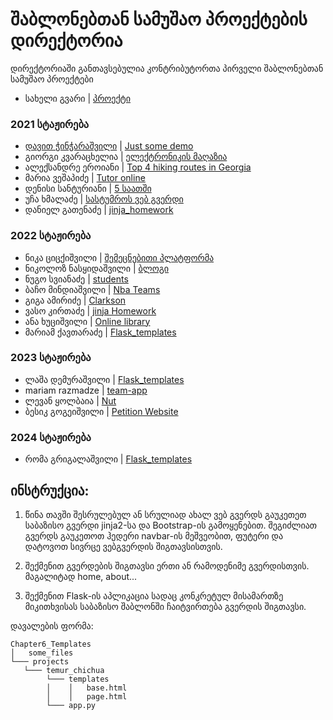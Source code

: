 # შაბლონებთან სამუშაო პროექტების დირექტორია

დირექტორიაში განთავსებულია კონტრიბუტორთა პირველი შაბლონებთან სამუშაო პროექტები

- სახელი გვარი | [პროექტი](/მისამართი)

### 2021 სტაჟირება

- [დავით ჭინჭარაშვილი](https://github.com/davidunilab) | [Just some demo](https://github.com/davidunilab/UnilabPythonInternship/tree/master/Chapter5_Flask_Templates/Projects/David_chincharashvili)
- გიორგი კვარაცხელია | [ელექტრონიკის მაღაზია](/Chapter5_Flask_Templates/Projects/Giorgi_Kvaratskhelia)
- ალექსანდრე ეროიანი | [Top 4 hiking routes in Georgia](/Chapter5_Flask_Templates/Projects/Alexander_Eroyan/)
- მარია ვეშაპიძე | [Tutor online](/Chapter5_Flask_Templates/Projects/maria_veshapidze/app.py)
- დენისი სანტურიანი | [5 საათში](/Chapter5_Flask_Templates/Projects/denis_santuryan/)
- უჩა ხმალაძე | [სასტუმროს ვებ გვერდი](/Chapter5_Flask_Templates/Projects/ucha_khmaladze)
- დანიელ გათენაძე | [jinja_homework](/Chapter5_Flask_Templates/Projects/daniel_gatenadze)

### 2022 სტაჟირება

- ნიკა ციცქიშვილი | [შემეცნებითი პლატფორმა](//Chapter5_Flask_Templates/Projects/nika_tsitskishvili)
- ნიკოლოზ ნასყიდაშვილი | [ბლოგი](/Chapter5_Flask_Templates/Projects/Nikoloz_Naskidashvili)
- ნუგო სვიანაძე | [students](/Chapter5_Flask_Templates/Projects/Nugo_svianadze)
- ბაჩო მინდიაშვილი | [Nba Teams](/Chapter5_Flask_Templates/Projects/bacho_mindiashvili/nba_flask)
- გიგა ამირიძე | [Clarkson](/Chapter5_Flask_Templates/Projects/giga_amiridze/)
- ვასო კირთაძე | [jinja Homework](https://htmlpreview.github.io/?https://github.com/VasoKirtadze/UnilabPythonInternship/blob/master/Chapter5_Flask_Templates/Projects/Vaso_Kirtadze/templates/index.html)
- ანა ხუციშვილი | [Online library](/Chapter5_Flask_Templates/Projects/ana_khutsishvili)
- მარიამ ქავთარაძე | [Flask_templates](/Chapter5_Flask_Templates/Projects/mariam_kavtaradze/hw_Flask_Templates)

### 2023 სტაჟირება

- ლაშა დემურაშვილი | [Flask_templates](/Chapter5_Flask_Templates/Projects/Lasha_Demurashvili)
- mariam razmadze | [team-app](/Chapter5_Flask_Templates/Projects/mariam_razmadze)
- ლევან ყოლბაია | [Nut](Chapter5_Flask_Templates/Projects/Levan_Kolbaia)
- ბესიკ გოგეიშვილი | [Petition Website](Chapter05_Flask_Templates/Projects/2023/Besik_Gogeishvili)

### 2024 სტაჟირება

- რომა გრიგალაშვილი | [Flask_templates](/Chapter05_Flask_Templates/Projects/2024/roma_grigalashvili/)

## ინსტრუქცია:

1. წინა თავში შესრულებულ ან სრულიად ახალ ვებ გვერდს გაუკეთეთ საბაზისო გვერდი jinja2-სა და Bootstrap-ის გამოყენებით.
   შეგიძლიათ გვერდს გაუკეთოთ ჰედერი navbar-ის მეშვეობით, ფუტერი და დატოვოთ სივრცე ვებგვერდის შიგთავსისთვის.

2. შექმენით გვერდების შიგთავსი ერთი ან რამოდენიმე გვერდისთვის. მაგალიტად home, about...

3. შექმენით Flask-ის აპლიკაცია სადაც კონკრეტულ მისამართზე მიკითხვისას საბაზისო შაბლონში ჩაიტვირთება გვერდის შიგთავსი.

დავალების ფორმა:

```
Chapter6_Templates
│   some_files
└─── projects
   └─── temur_chichua
        └─── templates
        │    │   base.html
        │    │   page.html
        └─── app.py
```
